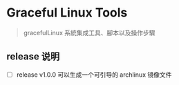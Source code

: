 # Graceful Linux Tools

> gracefulLinux 系統集成工具、腳本以及操作步驟

## release 说明

- [ ] release v1.0.0 可以生成一个可引导的 archlinux 镜像文件

